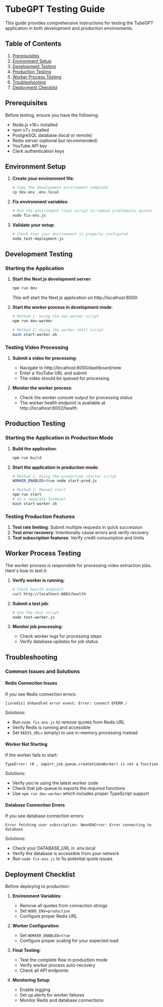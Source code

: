 # TubeGPT Testing Guide

This guide provides comprehensive instructions for testing the TubeGPT application in both development and production environments.

## Table of Contents

1. [Prerequisites](#prerequisites)
2. [Environment Setup](#environment-setup)
3. [Development Testing](#development-testing)
4. [Production Testing](#production-testing)
5. [Worker Process Testing](#worker-process-testing)
6. [Troubleshooting](#troubleshooting)
7. [Deployment Checklist](#deployment-checklist)

## Prerequisites

Before testing, ensure you have the following:

- Node.js v16+ installed
- npm v7+ installed
- PostgreSQL database (local or remote)
- Redis server (optional but recommended)
- YouTube API key
- Clerk authentication keys

## Environment Setup

1. **Create your environment file**:

   ```bash
   # Copy the development environment template
   cp dev.env .env.local
   ```

2. **Fix environment variables**:

   ```bash
   # Run the environment fixer script to remove problematic quotes
   node fix-env.js
   ```

3. **Validate your setup**:

   ```bash
   # Check that your environment is properly configured
   node test-deployment.js
   ```

## Development Testing

### Starting the Application

1. **Start the Next.js development server**:

   ```bash
   npm run dev
   ```

   This will start the Next.js application on http://localhost:8000.

2. **Start the worker process in development mode**:

   ```bash
   # Method 1: Using the dev-worker script
   npm run dev-worker

   # Method 2: Using the worker shell script
   bash start-worker.sh
   ```

### Testing Video Processing

1. **Submit a video for processing**:
   - Navigate to http://localhost:8000/dashboard/new
   - Enter a YouTube URL and submit
   - The video should be queued for processing

2. **Monitor the worker process**:
   - Check the worker console output for processing status
   - The worker health endpoint is available at http://localhost:8002/health

## Production Testing

### Starting the Application in Production Mode

1. **Build the application**:

   ```bash
   npm run build
   ```

2. **Start the application in production mode**:

   ```bash
   # Method 1: Using the production starter script
   WORKER_ENABLED=true node start-prod.js

   # Method 2: Manual start
   npm run start
   # In a separate terminal
   bash start-worker.sh
   ```

### Testing Production Features

1. **Test rate limiting**: Submit multiple requests in quick succession
2. **Test error recovery**: Intentionally cause errors and verify recovery
3. **Test subscription features**: Verify credit consumption and limits

## Worker Process Testing

The worker process is responsible for processing video extraction jobs. Here's how to test it:

1. **Verify worker is running**:

   ```bash
   # Check health endpoint
   curl http://localhost:8002/health
   ```

2. **Submit a test job**:

   ```bash
   # Use the test script
   node test-worker.js
   ```

3. **Monitor job processing**:
   - Check worker logs for processing steps
   - Verify database updates for job status

## Troubleshooting

### Common Issues and Solutions

#### Redis Connection Issues

If you see Redis connection errors:

```
[ioredis] Unhandled error event: Error: connect EPERM /
```

Solutions:
- Run `node fix-env.js` to remove quotes from Redis URL
- Verify Redis is running and accessible
- Set `REDIS_URL=` (empty) to use in-memory processing instead

#### Worker Not Starting

If the worker fails to start:

```
TypeError: (0 , import_job_queue.createVideoWorker) is not a function
```

Solutions:
- Verify you're using the latest worker code
- Check that job-queue.ts exports the required functions
- Use `npm run dev-worker` which includes proper TypeScript support

#### Database Connection Errors

If you see database connection errors:

```
Error fetching user subscription: NeonDbError: Error connecting to database
```

Solutions:
- Check your DATABASE_URL in .env.local
- Verify the database is accessible from your network
- Run `node fix-env.js` to fix potential quote issues

## Deployment Checklist

Before deploying to production:

1. **Environment Variables**:
   - Remove all quotes from connection strings
   - Set `NODE_ENV=production`
   - Configure proper Redis URL

2. **Worker Configuration**:
   - Set `WORKER_ENABLED=true`
   - Configure proper scaling for your expected load

3. **Final Testing**:
   - Test the complete flow in production mode
   - Verify worker process auto-recovery
   - Check all API endpoints

4. **Monitoring Setup**:
   - Enable logging
   - Set up alerts for worker failures
   - Monitor Redis and database connections 